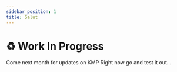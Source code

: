 ```yaml
---
sidebar_position: 1
title: Salut
---
```


# ♻️ Work In Progress
Come next month for updates on KMP 
Right now go and test it out...